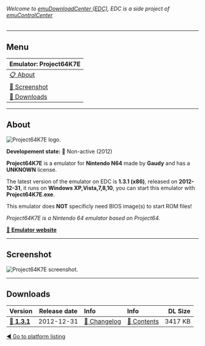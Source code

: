 ###### Welcome to [emuDownloadCenter (EDC)](https://github.com/PhoenixInteractiveNL/emuDownloadCenter/wiki/), EDC is a side project of [emuControlCenter](https://github.com/PhoenixInteractiveNL/emuControlCenter/wiki/)
***
## Menu
| **Emulator: Project64K7E** |
|:---------|
| [:clipboard: About](#about) |
| [:sunrise: Screenshot](#screenshot) |
| [:floppy_disk: Downloads](#downloads) |
***
## About
![](https://github.com/PhoenixInteractiveNL/emuDownloadCenter/wiki/images_emulator/project64k7e_logo_200.jpg "Project64K7E logo.")

**Developement state:** :red_circle: Non-active (2012)

**Project64K7E** is a emulator for **Nintendo N64** made by **Gaudy** and has a **UNKNOWN** license.

The latest version of the emulator on EDC is **1.3.1 (x86)**, released on **2012-12-31**, it runs on **Windows XP,Vista,7,8,10**, you can start this emulator with **Project64K7E.exe**.

This emulator does **NOT** specificly need BIOS image(s) to start ROM files!

_Project64K7E is a Nintendo 64 emulator based on Project64._

[:link: **Emulator website**](http://project64k7e.blogspot.com.au/)
***
## Screenshot
![](https://raw.githubusercontent.com/PhoenixInteractiveNL/emuDownloadCenter/master/hooks/project64k7e/screen.jpg "Project64K7E screenshot.")
***
## Downloads
| Version  | Release date  | Info       | Info       | DL Size    |
|:---------|:-------------:|:-----------|:-----------|-----------:|
| [:floppy_disk: **1.3.1**](https://github.com/PhoenixInteractiveNL/edc-repo0004/raw/master/project64k7e/1.3.1.7z) | 2012-12-31 | [:page_facing_up: Changelog](https://github.com/PhoenixInteractiveNL/edc-repo0004/blob/master/project64k7e/1.3.1_changelog.txt) | [:mag_right: Contents](https://github.com/PhoenixInteractiveNL/edc-repo0004/blob/master/project64k7e/1.3.1_contents.txt) | 3417 KB |

[:arrow_backward: Go to platform listing](https://github.com/PhoenixInteractiveNL/emuDownloadCenter/wiki/EDC-Platform-List)
